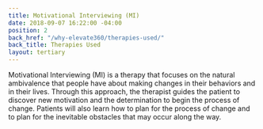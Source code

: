 ```yaml
---
title: Motivational Interviewing (MI)
date: 2018-09-07 16:22:00 -04:00
position: 2
back_href: "/why-elevate360/therapies-used/"
back_title: Therapies Used
layout: tertiary
---
```


Motivational Interviewing (MI) is a therapy that focuses on the natural ambivalence that people have about making changes in their behaviors and in their lives. Through this approach, the therapist guides the patient to discover new motivation and the determination to begin the process of change. Patients will also learn how to plan for the process of change and to plan for the inevitable obstacles that may occur along the way. 
